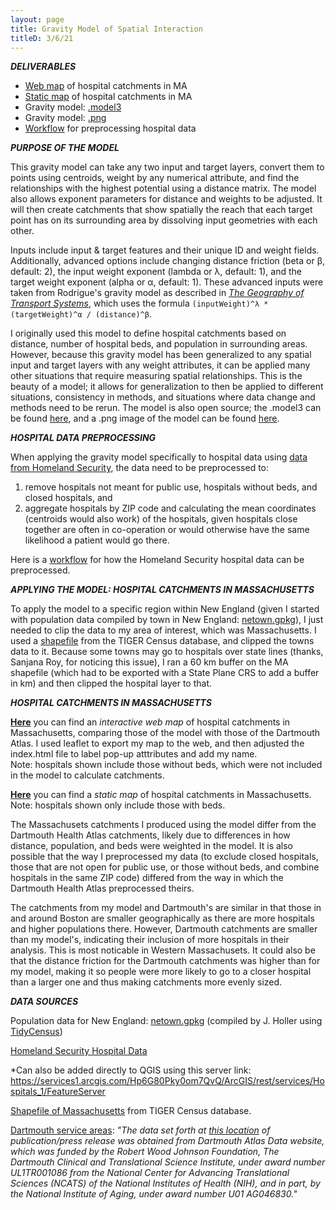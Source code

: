 ```yaml
---
layout: page
title: Gravity Model of Spatial Interaction
titleD: 3/6/21
---
```


***DELIVERABLES***
* [Web map](assets/) of hospital catchments in MA
* [Static map](assets/hospitalcatchmentsMA.png) of hospital catchments in MA
* Gravity model: [.model3](assets/gravitymodel.model3)
* Gravity model: [.png](assets/modelimg.png)
* [Workflow](assets/preprocessworkflow.md) for preprocessing hospital data


***PURPOSE OF THE MODEL***

This gravity model can take any two input and target layers, 
convert them to points using centroids, weight by any numerical attribute, 
and find the relationships with the highest potential using a distance matrix. 
The model also allows exponent parameters for distance and weights to be adjusted. 
It will then create catchments that show spatially the reach that each target point 
has on its surrounding area by dissolving input geometries with each other. 

Inputs include input & target features and their unique ID and weight fields. 
Additionally, advanced options include changing distance friction (beta or β, default: 2), 
the input weight exponent (lambda or λ, default: 1), and the target weight exponent (alpha or α, default: 1). 
These advanced inputs were taken from Rodrigue's gravity model as described in 
*[The Geography of Transport Systems](https://transportgeography.org/contents/methods/spatial-interactions-gravity-model/)*, 
which uses the formula `(inputWeight)^λ * (targetWeight)^α / (distance)^β`. 

I originally used this model to define hospital catchments based on distance, number of hospital beds, and 
population in surrounding areas. However, because this gravity model has been generalized to any spatial input and target layers with any weight attributes, 
it can be applied many other situations that require measuring spatial relationships. This is the beauty of a model; it allows for generalization 
to then be applied to different situations, consistency in methods, and situations where data change and methods need to be rerun. 
The model is also open source; the .model3 can be found [here](assets/gravitymodel.model3), and a .png image of the model can be 
found [here](assets/modelimg.png). 


***HOSPITAL DATA PREPROCESSING***

When applying the gravity model specifically to hospital data using [data from Homeland Security](https://hifld-geoplatform.opendata.arcgis.com/datasets/6ac5e325468c4cb9b905f1728d6fbf0f_0), 
the data need to be preprocessed to: 

1. remove hospitals not meant for public use, hospitals without beds, and closed hospitals, and  
1. aggregate hospitals by ZIP code and calculating the mean coordinates (centroids would also work) of the hospitals, given hospitals close together 
are often in co-operation or would otherwise have the same likelihood a patient would go there. 

Here is a [workflow](assets/preprocessworkflow.md) for how the Homeland Security hospital data can be preprocessed. 


***APPLYING THE MODEL: HOSPITAL CATCHMENTS IN MASSACHUSETTS***

To apply the model to a specific region within New England 
(given I started with population data compiled by town in New England: [netown.gpkg](https://gis4dev.github.io/lessons/assets/netown.gpkg)), 
I just needed to clip the data to my area of interest, which was Massachusetts. 
I used a [shapefile](https://catalog.data.gov/dataset/tiger-line-shapefile-2017-state-massachusetts-current-block-group-state-based) 
from the TIGER Census database, and clipped the towns data to it. Because some towns may go to hospitals over state lines (thanks, Sanjana Roy, for noticing this issue), I ran a 60 km buffer on 
the MA shapefile (which had to be exported with a State Plane CRS to add a buffer in km) and then clipped the hospital layer to that. 


***HOSPITAL CATCHMENTS IN MASSACHUSETTS***

**[Here](assets/)** you can find an *interactive web map* of hospital catchments in Massachusetts, comparing those of the model with those of the Dartmouth Atlas. 
I used leaflet to export my map to the web, and then adjusted the index.html file to label pop-up atttributes and add my name. <br>
Note: hospitals shown include those without beds, which were not included in the model to calculate catchments. 

**[Here](assets/hospitalcatchmentsMA.png)** you can find a *static map* of hospital catchments in Massachusetts. <br>
Note: hospitals shown only include those with beds. 

The Massachusets catchments I produced using the model differ from the Dartmouth Health Atlas catchments, likely due to differences in how distance, population, and beds 
were weighted in the model. It is also possible that the way I preprocessed my data (to exclude closed hospitals, those that are not open for 
public use, or those without beds, and combine hospitals in the same ZIP code) differed from the way in which the Dartmouth Health Atlas preprocessed theirs. 

The catchments from my model and Dartmouth's are similar in that those in and around Boston are smaller geographically as there are more hospitals and higher populations there. 
However, Dartmouth catchments are smaller than my model's, indicating their inclusion of more hospitals in their analysis. 
This is most noticable in Western Massachusets. It could also be that the distance friction for the Dartmouth catchments was higher than for my model, 
making it so people were more likely to go to a closer hospital than a larger one and thus making catchments more evenly sized. 


***DATA SOURCES***

Population data for New England: [netown.gpkg](https://gis4dev.github.io/lessons/assets/netown.gpkg) 
(compiled by J. Holler using [TidyCensus](https://walker-data.com/tidycensus/))

[Homeland Security Hospital Data](https://hifld-geoplatform.opendata.arcgis.com/datasets/6ac5e325468c4cb9b905f1728d6fbf0f_0)

*Can also be added directly to QGIS using this server link: https://services1.arcgis.com/Hp6G80Pky0om7QvQ/ArcGIS/rest/services/Hospitals_1/FeatureServer

[Shapefile of Massachusetts](https://catalog.data.gov/dataset/tiger-line-shapefile-2017-state-massachusetts-current-block-group-state-based) from TIGER Census database. 

[Dartmouth service areas](https://atlasdata.dartmouth.edu/downloads/supplemental#boundaries): 
*"The data set forth at [this location](https://atlasdata.dartmouth.edu/downloads/supplemental#boundaries) 
of publication/press release was obtained from Dartmouth Atlas Data website, 
which was funded by the Robert Wood Johnson Foundation, 
The Dartmouth Clinical and Translational Science Institute, 
under award number UL1TR001086 from the National Center for 
Advancing Translational Sciences (NCATS) of the National Institutes 
of Health (NIH), and in part, by the National Institute of Aging, 
under award number U01 AG046830."*
